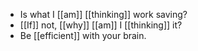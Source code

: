 - Is what I [[am]] [[thinking]] work saving?
- [[If]] not, [[why]] [[am]] I [[thinking]] it?
- Be [[efficient]] with your brain.

